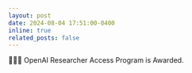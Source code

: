 ```yaml
---
layout: post
date: 2024-08-04 17:51:00-0400 
inline: true
related_posts: false
---
```


:tada::tada::tada: OpenAI Researcher Access Program is Awarded.